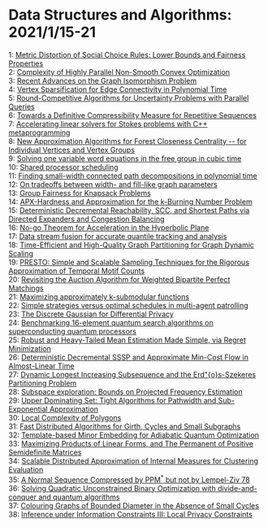 # Data Structures and Algorithms: 2021/1/15-21  
1: [Metric Distortion of Social Choice Rules: Lower Bounds and Fairness  Properties](https://doi.org/10.48550/arXiv.1612.02912)  
2: [Complexity of Highly Parallel Non-Smooth Convex Optimization](https://doi.org/10.48550/arXiv.1906.10655)  
3: [Recent Advances on the Graph Isomorphism Problem](https://doi.org/10.48550/arXiv.2011.01366)  
4: [Vertex Sparsification for Edge Connectivity in Polynomial Time](https://doi.org/10.48550/arXiv.2011.15101)  
5: [Round-Competitive Algorithms for Uncertainty Problems with Parallel  Queries](https://doi.org/10.48550/arXiv.2101.05032)  
6: [Towards a Definitive Compressibility Measure for Repetitive Sequences](https://doi.org/10.48550/arXiv.1910.02151)  
7: [Accelerating linear solvers for Stokes problems with C++ metaprogramming](https://doi.org/10.48550/arXiv.2006.06052)  
8: [New Approximation Algorithms for Forest Closeness Centrality -- for  Individual Vertices and Vertex Groups](https://doi.org/10.48550/arXiv.2101.06192)  
9: [Solving one variable word equations in the free group in cubic time](https://doi.org/10.48550/arXiv.2101.06201)  
10: [Shared processor scheduling](https://doi.org/10.48550/arXiv.1704.06361)  
11: [Finding small-width connected path decompositions in polynomial time](https://doi.org/10.48550/arXiv.1802.05501)  
12: [On tradeoffs between width- and fill-like graph parameters](https://doi.org/10.48550/arXiv.1802.09620)  
13: [Group Fairness for Knapsack Problems](https://doi.org/10.48550/arXiv.2006.07832)  
14: [APX-Hardness and Approximation for the k-Burning Number Problem](https://doi.org/10.48550/arXiv.2006.14733)  
15: [Deterministic Decremental Reachability, SCC, and Shortest Paths via  Directed Expanders and Congestion Balancing](https://doi.org/10.48550/arXiv.2009.02584)  
16: [No-go Theorem for Acceleration in the Hyperbolic Plane](https://doi.org/10.48550/arXiv.2101.05657)  
17: [Data stream fusion for accurate quantile tracking and analysis](https://doi.org/10.48550/arXiv.2101.06758)  
18: [Time-Efficient and High-Quality Graph Partitioning for Graph Dynamic  Scaling](https://doi.org/10.48550/arXiv.2101.07026)  
19: [PRESTO: Simple and Scalable Sampling Techniques for the Rigorous  Approximation of Temporal Motif Counts](https://doi.org/10.48550/arXiv.2101.07152)  
20: [Revisiting the Auction Algorithm for Weighted Bipartite Perfect  Matchings](https://doi.org/10.48550/arXiv.2101.07155)  
21: [Maximizing approximately k-submodular functions](https://doi.org/10.48550/arXiv.2101.07157)  
22: [Simple strategies versus optimal schedules in multi-agent patrolling](https://doi.org/10.48550/arXiv.1411.6853)  
23: [The Discrete Gaussian for Differential Privacy](https://doi.org/10.48550/arXiv.2004.00010)  
24: [Benchmarking 16-element quantum search algorithms on superconducting  quantum processors](https://doi.org/10.48550/arXiv.2007.06539)  
25: [Robust and Heavy-Tailed Mean Estimation Made Simple, via Regret  Minimization](https://doi.org/10.48550/arXiv.2007.15839)  
26: [Deterministic Decremental SSSP and Approximate Min-Cost Flow in  Almost-Linear Time](https://doi.org/10.48550/arXiv.2101.07149)  
27: [Dynamic Longest Increasing Subsequence and the Erd\"{o}s-Szekeres  Partitioning Problem](https://doi.org/10.48550/arXiv.2101.07360)  
28: [Subspace exploration: Bounds on Projected Frequency Estimation](https://doi.org/10.48550/arXiv.2101.07546)  
29: [Upper Dominating Set: Tight Algorithms for Pathwidth and Sub-Exponential  Approximation](https://doi.org/10.48550/arXiv.2101.07550)  
30: [Local Complexity of Polygons](https://doi.org/10.48550/arXiv.2101.07554)  
31: [Fast Distributed Algorithms for Girth, Cycles and Small Subgraphs](https://doi.org/10.48550/arXiv.2101.07590)  
32: [Template-based Minor Embedding for Adiabatic Quantum Optimization](https://doi.org/10.48550/arXiv.1910.02179)  
33: [Maximizing Products of Linear Forms, and The Permanent of Positive  Semidefinite Matrices](https://doi.org/10.48550/arXiv.2002.04149)  
34: [Scalable Distributed Approximation of Internal Measures for Clustering  Evaluation](https://doi.org/10.48550/arXiv.2003.01430)  
35: [A Normal Sequence Compressed by PPM$^*$ but not by Lempel-Ziv 78](https://doi.org/10.48550/arXiv.2009.04827)  
36: [Solving Quadratic Unconstrained Binary Optimization with  divide-and-conquer and quantum algorithms](https://doi.org/10.48550/arXiv.2101.07813)  
37: [Colouring Graphs of Bounded Diameter in the Absence of Small Cycles](https://doi.org/10.48550/arXiv.2101.07856)  
38: [Inference under Information Constraints III: Local Privacy Constraints](https://doi.org/10.48550/arXiv.2101.07981)  